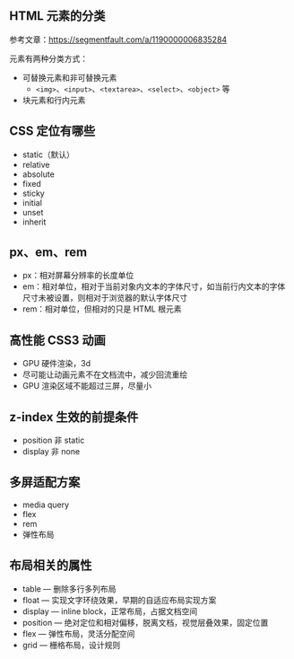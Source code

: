 ## HTML 元素的分类

参考文章：https://segmentfault.com/a/1190000006835284

元素有两种分类方式：

+   可替换元素和非可替换元素
    +   `<img>`、`<input>`、`<textarea>`、`<select>`、`<object>` 等
+   块元素和行内元素

## CSS 定位有哪些
+   static（默认）
+   relative
+   absolute
+   fixed
+   sticky
+   initial
+   unset
+   inherit

## px、em、rem
+   px：相对屏幕分辨率的长度单位
+   em：相对单位，相对于当前对象内文本的字体尺寸，如当前行内文本的字体尺寸未被设置，则相对于浏览器的默认字体尺寸
+   rem：相对单位，但相对的只是 HTML 根元素

## 高性能 CSS3 动画

+   GPU 硬件渲染，3d
+   尽可能让动画元素不在文档流中，减少回流重绘
+   GPU 渲染区域不能超过三屏，尽量小

## z-index 生效的前提条件
+   position 非 static
+   display 非 none

## 多屏适配方案
+   media query
+   flex
+   rem
+   弹性布局

## 布局相关的属性
+   table — 删除多行多列布局
+   float — 实现文字环绕效果，早期的自适应布局实现方案
+   display — inline block，正常布局，占据文档空间
+   position — 绝对定位和相对偏移，脱离文档，视觉层叠效果，固定位置
+   flex — 弹性布局，灵活分配空间
+   grid — 栅格布局，设计规则